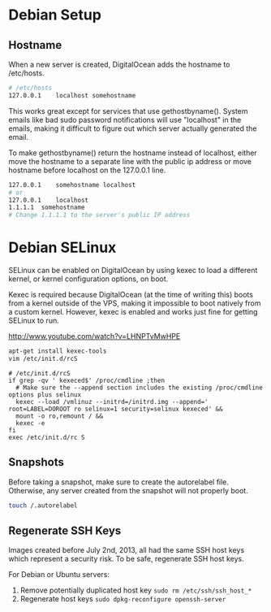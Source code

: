 # Debian Setup

## Hostname

When a new server is created, DigitalOcean adds the hostname to /etc/hosts.

```bash
# /etc/hosts
127.0.0.1    localhost somehostname
```

This works great except for services that use gethostbyname(). System emails like
bad sudo password notifications will use "localhost" in the emails, making it difficult
to figure out which server actually generated the email.

To make gethostbyname() return the hostname instead of localhost, either move the hostname
to a separate line with the public ip address or move hostname before localhost on the
127.0.0.1 line.

```bash
127.0.0.1    somehostname localhost
# or
127.0.0.1    localhost
1.1.1.1  somehostname
# Change 1.1.1.1 to the server's public IP address
```


# Debian SELinux

SELinux can be enabled on DigitalOcean by using kexec to load a different kernel, or kernel
configuration options, on boot.

Kexec is required because DigitalOcean (at the time of writing this) boots from a kernel
outside of the VPS, making it impossible to boot natively from a custom kernel. However,
kexec is enabled and works just fine for getting SELinux to run.

http://www.youtube.com/watch?v=LHNPTvMwHPE

```bash
apt-get install kexec-tools
vim /etc/init.d/rcS
```

```
# /etc/init.d/rcS
if grep -qv ' kexeced$' /proc/cmdline ;then
  # Make sure the --append section includes the existing /proc/cmdline options plus selinux
  kexec --load /vmlinuz --initrd=/initrd.img --append=' root=LABEL=DOROOT ro selinux=1 security=selinux kexeced' &&
  mount -o ro,remount / &&
  kexec -e
fi
exec /etc/init.d/rc S
```

## Snapshots

Before taking a snapshot, make sure to create the autorelabel file.
Otherwise, any server created from the snapshot will not properly boot.

```bash
touch /.autorelabel
```


## Regenerate SSH Keys

Images created before July 2nd, 2013, all had the same SSH host keys which represent
a security risk. To be safe, regenerate SSH host keys.

For Debian or Ubuntu servers:

1. Remove potentially duplicated host key
  `sudo rm /etc/ssh/ssh_host_*`
2. Regenerate host keys
  `sudo dpkg-reconfigure openssh-server`
